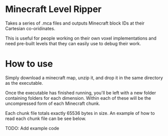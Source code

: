 # Minecraft Level Ripper
Takes a series of .mca files and outputs Minecraft block IDs at their Cartesian co-oridinates.

This is useful for people working on their own voxel implementations and need pre-built levels that they can easily use to debug their work.

# How to use
Simply download a minecraft map, unzip it, and drop it in the same directory as the executable.

Once the executable has finished running, you'll be left with a new folder containing folders for each dimension. Within each of these will be the uncompressed form of each Minecraft chunk.

Each chunk file totals exactly 65536 bytes in size. An example of how to read each chunk file can be see below.

TODO: Add example code
